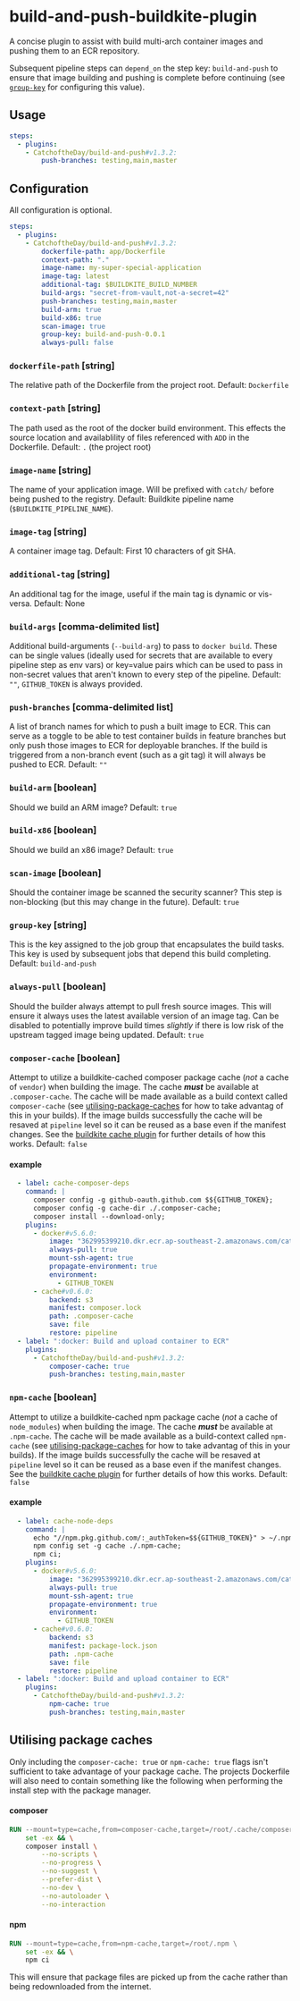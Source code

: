 # build-and-push-buildkite-plugin

A concise plugin to assist with build multi-arch container images and pushing them to an ECR repository.

Subsequent pipeline steps can `depend_on` the step key: `build-and-push` to ensure that image building and pushing is complete before continuing (see [`group-key`](#group-key-string) for configuring this value).

## Usage
```yaml
steps:
  - plugins:
    - CatchoftheDay/build-and-push#v1.3.2:
        push-branches: testing,main,master
```

## Configuration
All configuration is optional.

```yaml
steps:
  - plugins:
    - CatchoftheDay/build-and-push#v1.3.2:
        dockerfile-path: app/Dockerfile
        context-path: "."
        image-name: my-super-special-application
        image-tag: latest
        additional-tag: $BUILDKITE_BUILD_NUMBER
        build-args: "secret-from-vault,not-a-secret=42"
        push-branches: testing,main,master
        build-arm: true
        build-x86: true
        scan-image: true
        group-key: build-and-push-0.0.1
        always-pull: false
```


### `dockerfile-path` [string]
The relative path of the Dockerfile from the project root. Default: `Dockerfile`

### `context-path` [string]
The path used as the root of the docker build environment. This effects the source location and availablility of files referenced with `ADD` in the Dockerfile. Default: `.` (the project root)

### `image-name` [string]
The name of your application image. Will be prefixed with `catch/` before being pushed to the registry. Default: Buildkite pipeline name (`$BUILDKITE_PIPELINE_NAME`).

### `image-tag` [string]
A container image tag. Default: First 10 characters of git SHA.

### `additional-tag` [string]
An additional tag for the image, useful if the main tag is dynamic or vis-versa. Default: None

### `build-args` [comma-delimited list]
Additional build-arguments (`--build-arg`) to pass to `docker build`. These can be single values (ideally used for secrets that are available to every pipeline step as env vars) or key=value pairs which can be used to pass in non-secret values that aren't known to every step of the pipeline. Default: `""`, `GITHUB_TOKEN` is always provided.

### `push-branches` [comma-delimited list]
A list of branch names for which to push a built image to ECR. This can serve as a toggle to be able to test container builds in feature branches but only push those images to ECR for deployable branches. If the build is triggered from a non-branch event (such as a git tag) it will always be pushed to ECR. Default: `""`

### `build-arm` [boolean]
Should we build an ARM image? Default: `true`

### `build-x86` [boolean]
Should we build an x86 image? Default: `true`

### `scan-image` [boolean]
Should the container image be scanned the security scanner? This step is non-blocking (but this may change in the future). Default: `true`

### `group-key` [string]
This is the key assigned to the job group that encapsulates the build tasks. This key is used by subsequent jobs that depend this build completing. Default: `build-and-push`

### `always-pull` [boolean]
Should the builder always attempt to pull fresh source images. This will ensure it always uses the latest available version of an image tag. Can be disabled to potentially improve build times _slightly_ if there is low risk of the upstream tagged image being updated. Default: `true`

### `composer-cache` [boolean]
Attempt to utilize a buildkite-cached composer package cache (_not_ a cache of `vendor`) when building the image. The cache **_must_** be available at `.composer-cache`. The cache will be made available as a build context called `composer-cache` (see [utilising-package-caches](#utilising-package-caches) for how to take advantag of this in your builds). If the image builds successfully the cache will be resaved at `pipeline` level so it can be reused as a base even if the manifest changes. See the [buildkite cache plugin](https://github.com/buildkite-plugins/cache-buildkite-plugin) for further details of how this works. Default: `false`

#### example
```yaml
  - label: cache-composer-deps
    command: |
      composer config -g github-oauth.github.com $${GITHUB_TOKEN};
      composer config -g cache-dir ./.composer-cache;
      composer install --download-only;
    plugins:
      - docker#v5.6.0:
          image: "362995399210.dkr.ecr.ap-southeast-2.amazonaws.com/catch/php-base:8.1-fpm-buster"
          always-pull: true
          mount-ssh-agent: true
          propagate-environment: true
          environment:
            - GITHUB_TOKEN
      - cache#v0.6.0:
          backend: s3
          manifest: composer.lock
          path: .composer-cache
          save: file
          restore: pipeline
  - label: ":docker: Build and upload container to ECR"
    plugins:
      - CatchoftheDay/build-and-push#v1.3.2:
          composer-cache: true
          push-branches: testing,main,master
```

### `npm-cache` [boolean]
Attempt to utilize a buildkite-cached npm package cache (_not_ a cache of `node_modules`) when building the image. The cache **_must_** be available at `.npm-cache`. The cache will be made available as a build-context called `npm-cache` (see [utilising-package-caches](#utilising-package-caches) for how to take advantag of this in your builds). If the image builds successfully the cache will be resaved at `pipeline` level so it can be reused as a base even if the manifest changes. See the [buildkite cache plugin](https://github.com/buildkite-plugins/cache-buildkite-plugin) for further details of how this works. Default: `false`

#### example
```yaml
  - label: cache-node-deps
    command: |
      echo "//npm.pkg.github.com/:_authToken=$${GITHUB_TOKEN}" > ~/.npmrc;
      npm config set -g cache ./.npm-cache;
      npm ci;
    plugins:
      - docker#v5.6.0:
          image: "362995399210.dkr.ecr.ap-southeast-2.amazonaws.com/catch/node-base:18-buster-slim"
          always-pull: true
          mount-ssh-agent: true
          propagate-environment: true
          environment:
            - GITHUB_TOKEN
      - cache#v0.6.0:
          backend: s3
          manifest: package-lock.json
          path: .npm-cache
          save: file
          restore: pipeline
  - label: ":docker: Build and upload container to ECR"
    plugins:
      - CatchoftheDay/build-and-push#v1.3.2:
          npm-cache: true
          push-branches: testing,main,master
```

## Utilising package caches

Only including the `composer-cache: true` or `npm-cache: true` flags isn't sufficient to take advantage of your package cache. The projects Dockerfile will also need to contain something like the following when performing the install step with the package manager.

#### composer

```Dockerfile
RUN --mount=type=cache,from=composer-cache,target=/root/.cache/composer \
    set -ex && \
    composer install \
        --no-scripts \
        --no-progress \
        --no-suggest \
        --prefer-dist \
        --no-dev \
        --no-autoloader \
        --no-interaction
```

#### npm

```Dockerfile
RUN --mount=type=cache,from=npm-cache,target=/root/.npm \
    set -ex && \
    npm ci
```

This will ensure that package files are picked up from the cache rather than being redownloaded from the internet.
